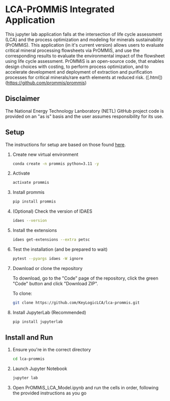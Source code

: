 # LCA-PrOMMiS Integrated Application
This jupyter lab application falls at the intersection of life cycle assessment (LCA) and the process optimization and modeling for minerals sustainability (PrOMMiS). This application (in it's current version) allows users to evaluate critical mineral processing flowsheets via PrOMMiS, and use the corresponding results to evaluate the environmental impact of the flowsheet using life cycle assessment. 
PrOMMiS is an open-source code, that enables design choices with costing, to perform process optimization, and
to accelerate development and deployment of extraction and purification processes for critical minerals/rare earth
elements at reduced risk. ([.html])(https://github.com/prommis/prommis)

## Disclaimer
The National Energy Technology Lanboratory (NETL) GitHub project code is provided on an "as is" basis and the user assumes responsibility for its use. 

## Setup

The instructions for setup are based on those found [here](https://idaes-pse.readthedocs.io/en/stable/tutorials/getting_started/mac_osx.html).

1. Create new virtual environment

    ```bash
    conda create -n prommis python=3.11 -y
    ```

2. Activate

    ```bash
    activate prommis
    ```

3. Install prommis

    ```bash
    pip install prommis
    ```

4. (Optional) Check the version of IDAES

    ```bash
    idaes --version
    ```

5. Install the extensions

    ```bash
    idaes get-extensions --extra petsc
    ```

6. Test the installation (and be prepared to wait)

    ```bash
    pytest --pyargs idaes -W ignore
    ```
    
7. Download or clone the repository

    To download, go to the "Code" page of the repository, click the green "Code" button and click "Download ZIP".

    To clone:
    ```bash
    git clone https://github.com/KeyLogicLCA/lca-prommis.git
    ```

8. Install JupyterLab (Recommended)

    ```bash
    pip install jupyterlab
    ```

## Install and Run

1. Ensure you're in the correct directory

    ```bash
    cd lca-prommis
    ```

2. Launch Jupyter Notebook

    ```bash
    jupyter lab
    ```

3. Open PrOMMiS_LCA_Model.ipynb and run the cells in order, following the provided instructions as you go

## 
